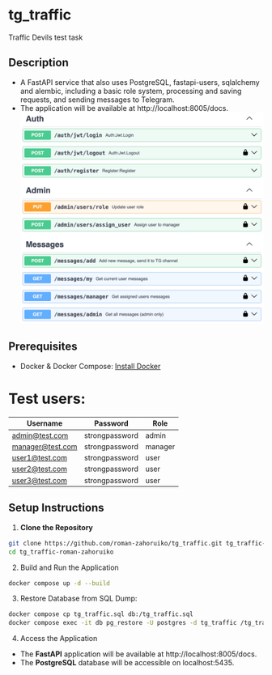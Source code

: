 # tg_traffic
Traffic Devils test task

## Description
- A FastAPI service that also uses PostgreSQL, fastapi-users, sqlalchemy and alembic, including a basic role system, processing and saving requests, and sending messages to Telegram.
- The application will be available at http://localhost:8005/docs.
![img.png](routes.png)

## Prerequisites

- Docker & Docker Compose: [Install Docker](https://docs.docker.com/get-docker/)

# Test users:

| Username         |  Password | Role    |
|------------------|---|---------|
| admin@test.com   | strongpassword | admin   |
| manager@test.com | strongpassword | manager |
| user1@test.com   | strongpassword | user    |
| user2@test.com   | strongpassword | user    |
| user3@test.com   | strongpassword | user    |


## Setup Instructions

1. **Clone the Repository**
```bash
git clone https://github.com/roman-zahoruiko/tg_traffic.git tg_traffic-roman-zahoruiko
cd tg_traffic-roman-zahoruiko
```
2. Build and Run the Application
```bash
docker compose up -d --build
```
3. Restore Database from SQL Dump:
```bash
docker compose cp tg_traffic.sql db:/tg_traffic.sql
docker compose exec -it db pg_restore -U postgres -d tg_traffic /tg_traffic.sql
```
4. Access the Application

- The **FastAPI** application will be available at http://localhost:8005/docs.
- The **PostgreSQL** database will be accessible on localhost:5435.
